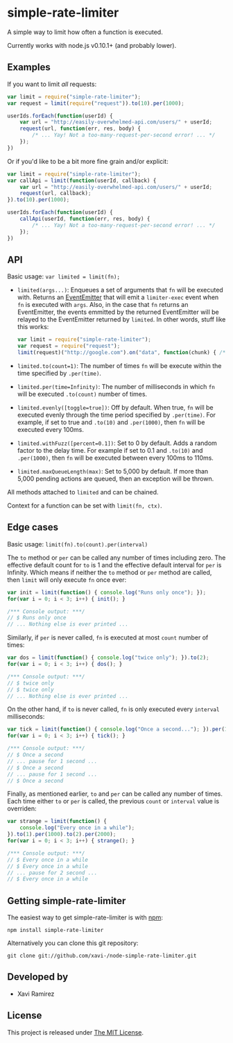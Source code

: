 # simple-rate-limiter

A simple way to limit how often a function is executed.

Currently works with node.js v0.10.1+ (and probably lower).

## Examples

If you want to limit _all_ requests:

```javascript
var limit = require("simple-rate-limiter");
var request = limit(require("request")).to(10).per(1000);

userIds.forEach(function(userId) {
	var url = "http://easily-overwhelmed-api.com/users/" + userId;
	request(url, function(err, res, body) {
		/* ... Yay! Not a too-many-request-per-second error! ... */
	});
})
```

Or if you'd like to be a bit more fine grain and/or explicit:

```javascript
var limit = require("simple-rate-limiter");
var callApi = limit(function(userId, callback) {
	var url = "http://easily-overwhelmed-api.com/users/" + userId;
	request(url, callback);
}).to(10).per(1000);

userIds.forEach(function(userId) {
	callApi(userId, function(err, res, body) {
		/* ... Yay! Not a too-many-request-per-second error! ... */
	});
})
```

## API

Basic usage: `var limited = limit(fn);`

- `limited(args...)`: Enqueues a set of arguments that `fn` will be executed with.  Returns an [EventEmitter](http://nodejs.org/docs/latest/api/events.html#events_class_events_eventemitter) that will emit a `limiter-exec` event when `fn` is executed with `args`.  Also, in the case that `fn` returns an EventEmitter, the events emmitted by the returned EventEmitter will be relayed to the EventEmitter returned by `limited`.  In other words, stuff like this works:

	```javascript
	var limit = require("simple-rate-limiter");
	var request = require("request");
	limit(request)("http://google.com").on("data", function(chunk) { /*** code ***/ });
	```

- `limited.to(count=1)`: The number of times `fn` will be execute within the time specified by `.per(time)`.
- `limited.per(time=Infinity)`: The number of milliseconds in which `fn` will be executed `.to(count)` number of times.
- `limited.evenly([toggle=true])`: Off by default.  When true, `fn` will be executed evenly through the time period specified by `.per(time)`.  For example, if set to true and `.to(10)` and `.per(1000)`, then `fn` will be executed every 100ms.
- `limited.withFuzz([percent=0.1])`: Set to 0 by default.  Adds a random factor to the delay time.  For example if set to 0.1 and `.to(10)` and `.per(1000)`, then `fn` will be executed between every 100ms to 110ms.
- `limited.maxQueueLength(max)`: Set to 5,000 by default.  If more than 5,000 pending actions are queued, then an exception will be thrown.

All methods attached to `limited` and can be chained.

Context for a function can be set with `limit(fn, ctx)`.

## Edge cases

Basic usage: `limit(fn).to(count).per(interval)`

The `to` method or `per` can be called any number of times including zero.  The effective default count for `to` is 1 and the effective default interval for `per` is Infinity.  Which means if neither the `to` method or `per` method are called, then `limit` will only execute `fn` once ever:

```javascript
var init = limit(function() { console.log("Runs only once"); });
for(var i = 0; i < 3; i++) { init(); }

/*** Console output: ***/
// $ Runs only once
// ... Nothing else is ever printed ...
```

Similarly, if `per` is never called, `fn` is executed at most `count` number of times:

```javascript
var dos = limit(function() { console.log("twice only"); }).to(2);
for(var i = 0; i < 3; i++) { dos(); }

/*** Console output: ***/
// $ twice only
// $ twice only
// ... Nothing else is ever printed ...
```

On the other hand, if `to` is never called, `fn` is only executed every `interval` milliseconds:

```javascript
var tick = limit(function() { console.log("Once a second..."); }).per(1000);
for(var i = 0; i < 3; i++) { tick(); }

/*** Console output: ***/
// $ Once a second
// ... pause for 1 second ...
// $ Once a second
// ... pause for 1 second ...
// $ Once a second
```

Finally, as mentioned earlier, `to` and `per` can be called any number of times.  Each time either `to` or `per` is called, the previous `count` or `interval` value is overriden:

```javascript
var strange = limit(function() {
	console.log("Every once in a while");
}).to(1).per(1000).to(2).per(2000);
for(var i = 0; i < 3; i++) { strange(); }

/*** Console output: ***/
// $ Every once in a while
// $ Every once in a while
// ... pause for 2 second ...
// $ Every once in a while
```

## Getting simple-rate-limiter

The easiest way to get simple-rate-limiter is with [npm](http://npmjs.org/):

    npm install simple-rate-limiter

Alternatively you can clone this git repository:

    git clone git://github.com/xavi-/node-simple-rate-limiter.git


## Developed by
* Xavi Ramirez

## License
This project is released under [The MIT License](http://www.opensource.org/licenses/mit-license.php).
